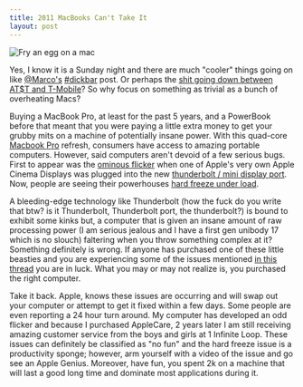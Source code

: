 ```yaml
---
title: 2011 MacBooks Can't Take It
layout: post
---
```


![Fry an egg on a mac][1]

Yes, I know it is a Sunday night and there are much "cooler" things going on
like [@Marco's][2] [#dickbar][3] post. Or
perhaps the [shit going down between AT$T and T-Mobile][4]? So why focus on something as trivial
as a bunch of overheating Macs?

Buying a MacBook Pro, at least for the past 5 years, and a PowerBook before
that meant that you were paying a little extra money to get your grubby mits on
a machine of potentially insane power. With this quad-core
[Macbook Pro][5] refresh, consumers have
access to amazing portable computers. However, said computers aren't devoid of
a few serious bugs. First to appear was the [ominous flicker][6]
when one of Apple's very own Apple Cinema Displays was plugged into the new
[thunderbolt / mini display port][7].
Now, people are seeing their powerhouses [hard freeze under load][8].

A bleeding-edge technology like Thunderbolt (how the fuck do you write that
btw? is it Thunderbolt, Thunderbolt port, the thunderbolt?) is bound to exhibit
some kinks but, a computer that is given an insane amount of raw processing
power (I am serious jealous and I have a first gen unibody 17 which is no
slouch) faltering when you throw something complex at it? Something definitely
is wrong. If anyone has purchased one of these little beasties and you are
experiencing some of the issues mentioned
[in this thread][9] you are in luck. What you may or may not realize is, you purchased
the right computer.

Take it back. Apple, knows these issues are occurring and will swap out your
computer or attempt to get it fixed within a few days. Some people are even
reporting a 24 hour turn around. My computer has developed an odd flicker and
because I purchased AppleCare, 2 years later I am still receiving amazing
customer service from the boys and girls at 1 Infinite Loop. These issues can
definitely be classified as "no fun" and the hard freeze issue is a
productivity sponge; however, arm yourself with a video of the issue and go see
an Apple Genius. Moreover, have fun, you spent 2k on a machine that will last a
good long time and dominate most applications during it.

[1]: http://c522735.r35.cf2.rackcdn.com/overheating-laptop.jpeg
[2]: http://www.marco.org/3991237704
[3]: http://search.twitter.com/search?q=%23dickbar
[4]: http://gigaom.com/2011/03/20/in-att-t-mobile-merger-everybody-loses/
[5]: http://www.apple.com/macbookpro/
[6]: http://discussions.apple.com/thread.jspa?messageID=13143936
[7]: http://www.apple.com/thunderbolt/
[8]: http://discussions.apple.com/thread.jspa?threadID=2768351
[9]: http://discussions.apple.com/thread.jspa?threadID=2768351

